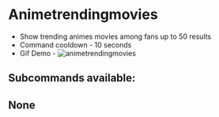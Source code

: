 # Animetrendingmovies
- Show trending animes movies among fans up to 50 results
- Command cooldown - 10 seconds
- Gif Demo - ![animetrendingmovies](https://i.imgur.com/yJW5UTZ.gif)

## Subcommands available:

## None